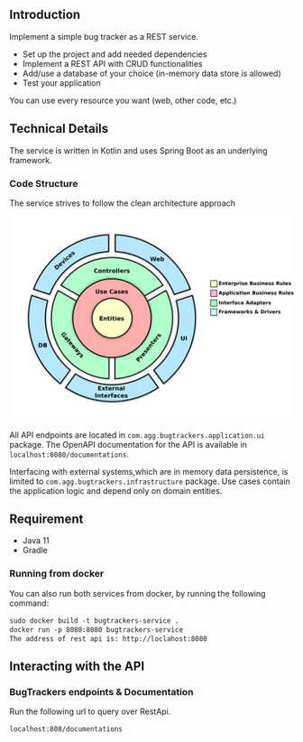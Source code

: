 ## Introduction
Implement a simple bug tracker as a REST service.


- Set up the project and add needed dependencies
- Implement a REST API with CRUD functionalities
- Add/use a database of your choice (in-memory data store is allowed)
- Test your application

You can use every resource you want (web, other code, etc.)

## Technical Details

The service is written in Kotlin and uses Spring Boot as an underlying framework. 

### Code Structure

The service strives to follow the clean architecture approach

![clean architecture diagram](docs/clean_architecture.png)

All API endpoints are located in `com.agg.bugtrackers.application.ui` package. The OpenAPI documentation for the API is available in `localhost:8080/documentations`.

Interfacing with external systems,which are in memory data persistence, is limited to `com.agg.bugtrackers.infrastructure` package.
Use cases contain the application logic and depend only on domain entities.

## Requirement
- Java 11
- Gradle

### Running from docker
You can also run both services from docker, by running the following command:
```
sudo docker build -t bugtrackers-service .
docker run -p 8080:8080 bugtrackers-service
The address of rest api is: http://loclahost:8080
```

## Interacting with the API

### BugTrackers endpoints & Documentation

Run the following url to query over RestApi.

```
localhost:808/documentations
```